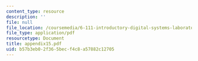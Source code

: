 ```yaml
---
content_type: resource
description: ''
file: null
file_location: /coursemedia/6-111-introductory-digital-systems-laboratory-spring-2006/b57b3eb02f365becf4c8a57882c12705_appendix15.pdf
file_type: application/pdf
resourcetype: Document
title: appendix15.pdf
uid: b57b3eb0-2f36-5bec-f4c8-a57882c12705
---
```

